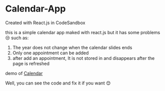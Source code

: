 # Calendar-App

Created with React.js in CodeSandbox

this is a simple calendar app maked with react.js but it has some problems 😒 such as:

1. The year does not change when the calendar slides ends
2. Only one appointment can be added
3. after add an appointment, It is not stored in and disappears after the page is refreshed

demo of <a href="https://csb-nver2.netlify.app/" >Calendar<a/>

Well, you can see the code and fix it if you want 😊
